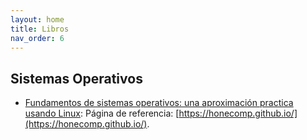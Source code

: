 ```yaml
---
layout: home
title: Libros
nav_order: 6
---
```


## Sistemas Operativos

* [Fundamentos de sistemas operativos: una aproximación practica usando Linux](https://raw.githubusercontent.com/honecomp/honecomp.github.io/main/books/librossoo.pdf): Página de referencia: [https://honecomp.github.io/](https://honecomp.github.io/).